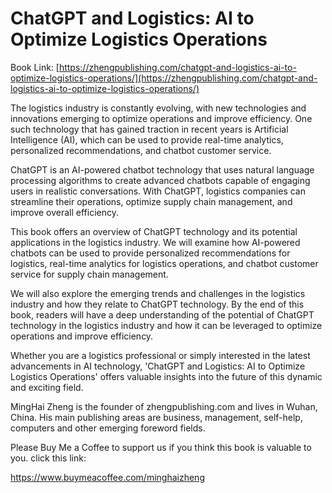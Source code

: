 # ChatGPT and Logistics: AI to Optimize Logistics Operations

Book Link: [https://zhengpublishing.com/chatgpt-and-logistics-ai-to-optimize-logistics-operations/](https://zhengpublishing.com/chatgpt-and-logistics-ai-to-optimize-logistics-operations/)

The logistics industry is constantly evolving, with new technologies and innovations emerging to optimize operations and improve efficiency. One such technology that has gained traction in recent years is Artificial Intelligence (AI), which can be used to provide real-time analytics, personalized recommendations, and chatbot customer service.

ChatGPT is an AI-powered chatbot technology that uses natural language processing algorithms to create advanced chatbots capable of engaging users in realistic conversations. With ChatGPT, logistics companies can streamline their operations, optimize supply chain management, and improve overall efficiency.

This book offers an overview of ChatGPT technology and its potential applications in the logistics industry. We will examine how AI-powered chatbots can be used to provide personalized recommendations for logistics, real-time analytics for logistics operations, and chatbot customer service for supply chain management.

We will also explore the emerging trends and challenges in the logistics industry and how they relate to ChatGPT technology. By the end of this book, readers will have a deep understanding of the potential of ChatGPT technology in the logistics industry and how it can be leveraged to optimize operations and improve efficiency.

Whether you are a logistics professional or simply interested in the latest advancements in AI technology, 'ChatGPT and Logistics: AI to Optimize Logistics Operations' offers valuable insights into the future of this dynamic and exciting field.

MingHai Zheng is the founder of zhengpublishing.com and lives in Wuhan, China. His main publishing areas are business, management, self-help, computers and other emerging foreword fields.

Please Buy Me a Coffee to support us if you think this book is valuable to you. click this link:

https://www.buymeacoffee.com/minghaizheng
